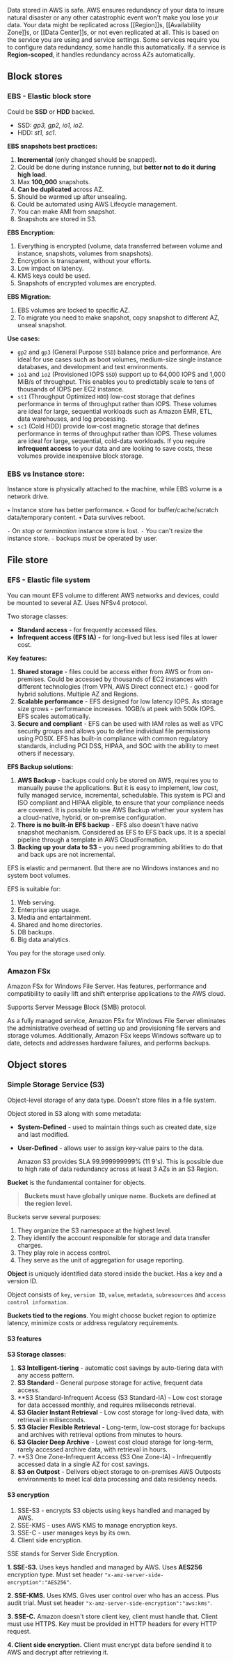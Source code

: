 
Data stored in AWS is safe. AWS ensures redundancy of your data to insure natural disaster or any other catastrophic event won't make you lose your data. Your data might be replicated across [[Region]]s, [[Availability Zone]]s, or [[Data Center]]s, or not even replicated at all. This is based on the service you are using and service settings. Some services require you to configure data redundancy, some handle this automatically. If a service is **Region-scoped**, it handles redundancy across AZs automatically.

## Block stores
### EBS - Elastic block store

Could be **SSD** or **HDD** backed. 
- SSD: *gp3, gp2, io1, io2.* 
- HDD: *st1, sc1.*

**EBS snapshots best practices:**

1. **Incremental** (only changed should be snapped).
2. Could be done during instance running, but **better not to do it during high load**.
3. Max **100\_000** snapshots.
4. **Can be duplicated** across AZ.
5. Should be warmed up after unsealing.
6. Could be automated using AWS Lifecycle management.
7. You can make AMI from snapshot.
8. Snapshots are stored in S3.

**EBS Encryption:**

1. Everything is encrypted (volume, data transferred between volume and instance, snapshots, volumes from snapshots).
2. Encryption is transparent, without your efforts.
3. Low impact on latency.
4. KMS keys could be used.
5. Snapshots of encrypted volumes are encrypted.

**EBS Migration:**

1. EBS volumes are locked to specific AZ.
2. To migrate you need to make snapshot, copy snapshot to different AZ, unseal snapshot.


**Use cases:**

- `gp2` and `gp3` (General Purpose `SSD`) balance price and performance. Are ideal for use cases such as
boot volumes, medium-size single instance databases, and development and test environments.
- `io1` and `io2` (Provisioned IOPS `SSD`) support up to 64,000 IOPS and 1,000 MiB/s of throughput. This
enables you to predictably scale to tens of thousands of IOPS per EC2 instance.
- `st1` (Throughput Optimized `HDD`) low-cost storage that defines performance in terms of throughput
rather than IOPS. These volumes are ideal for large, sequential workloads such as Amazon EMR, ETL, data
warehouses, and log processing.
- `sc1` (Cold HDD) provide low-cost magnetic storage that defines performance in terms of throughput rather
than IOPS. These volumes are ideal for large, sequential, cold-data workloads. If you require **infrequent
access** to your data and are looking to save costs, these volumes provide inexpensive block storage.

### EBS vs Instance store:

Instance store is physically attached to the machine, while EBS volume is a network drive.

`+` Instance store has better performance.
`+` Good for buffer/cache/scratch data/temporary content.
`+` Data survives reboot.

`-` On *stop* or *termination* instance store is lost.
`-` You can't resize the instance store.
`-` backups *must* be operated by user.

## File store

### EFS - Elastic file system

You can mount EFS volume to different AWS networks and devices, could be mounted to several AZ. Uses NFSv4 protocol.

Two storage classes:
- **Standard access** - for frequently accessed files.
- **Infrequent access (EFS IA)** - for long-lived but less ised files at lower cost.

**Key features:**

1. **Shared storage** - files could be access either from AWS or from on-premises. Could be accessed by thousands of EC2 instances with different technologies (from VPN, AWS Direct connect etc.) - good for hybrid solutions. Multiple AZ and Regions.
2. **Scalable performance** - EFS designed for low latency IOPS. As storage size grows - performance increases. 10GB/s at peek with 500k IOPS. EFS scales automatically.
3. **Secure and compliant** - EFS can be used with IAM roles as well as VPC security groups and allows you to define individual file permissions using POSIX. EFS has built-in compliance with common regulatory standards, including PCI DSS, HIPAA, and SOC with the ability to meet others if necessary.

**EFS Backup solutions:**

1. **AWS Backup** - backups could only be stored on AWS, requires you to manually pause the applications. But it is easy to implement, low cost, fully managed service, incremental, schedulable. This system is PCI and ISO compliant and HIPAA eligible, to ensure that your compliance needs are covered. It is possible to use AWS Backup whether your system has a cloud-native, hybrid, or on-premise configuration.
2. **There is no built-in EFS backup** - EFS also doesn't have native snapshot mechanism. Considered as EFS to EFS back ups. It is a special pipeline through a template in AWS CloudFormation.
3. **Backing up your data to S3** - you need programming abilities to do that and back ups are not incremental.

EFS is elastic and permanent. But there are no Windows instances and no system boot volumes. 

EFS is suitable for:

1. Web serving.
2. Enterprise app usage.
3. Media and entartainment.
4. Shared and home directories.
5. DB backups.
6. Big data analytics.

You pay for the storage used only.

### Amazon FSx

Amazon FSx for Windows File Server. Has features, performance and compatibility to easily lift and shift enterprise applications to the AWS cloud.

Supports Server Message Block (SMB) protocol. 

As a fully managed service, Amazon FSx for Windows File Server eliminates the administrative overhead of setting up and provisioning file servers and storage volumes. Additionally, Amazon FSx keeps Windows software up to date, detects and addresses hardware failures, and performs backups.

## Object stores
### Simple Storage Service (S3)

Object-level storage of any data type. Doesn't store files in a file system.

Object stored in S3 along with some metadata:

- **System-Defined** - used to maintain things such as created date, size and last modified.
- **User-Defined** - allows user to assign key-value pairs to the data.

	Amazon S3 provides SLA 99.999999999% (11 9's). This is possible due to high rate of data redundancy across at least 3 AZs in an S3 Region.

**Bucket** is the fundamental container for objects.

> **Buckets must have globally unique name.**
> **Buckets are defined at the region level.**

Buckets serve several purposes:

1. They organize the S3 namespace at the highest level.
2. They identify the account responsible for storage and data transfer charges.
3. They play role in access control.
4. They serve as the unit of aggregation for usage reporting.

**Object** is uniquely identified data stored inside the bucket. Has a key and a version ID.

Object consists of `key`, `version ID`, `value`, `metadata`, `subresources` and `access control information`.

**Buckets tied to the regions**. You might choose bucket region to optimize latency, minimize costs or address regulatory requirements.

#### S3 features

**S3 Storage classes:**

1. **S3 Intelligent-tiering** - automatic cost savings by auto-tiering data with any access pattern.
2. **S3 Standard** - General purpose storage for active, frequent data access.
3. **S3 Standard-Infrequent Access (S3 Standard-IA) - Low cost storage for data accessed monthly, and requires miliseconds retrieval.
4. **S3 Glacier Instant Retrieval** - Low cost storage for long-lived data, with retrieval in miliseconds.
5. **S3 Glacier Flexible Retrieval** - Long-term, low-cost storage for backups and archives with retrieval options from minutes to hours.
6. **S3 Glacier Deep Archive** - Lowest cost cloud storage for long-term, rarely accessed archive data, with retrieval in hours.
7. **S3 One Zone-Infrequent Access (S3 One Zone-IA) - Infrequently accessed data in a single AZ for cost savings.
8. **S3 on Outpost** - Delivers object storage to on-premises AWS Outposts environments to meet lcal data processing and data residency needs.

#### S3 encryption

1. SSE-S3 - encrypts S3 objects using keys handled and managed by AWS.
2. SSE-KMS - uses AWS KMS to manage encryption keys.
3. SSE-C - user manages keys by its own.
4. Client side encryption.

SSE stands for Server Side Encryption.

**1. SSE-S3.** Uses keys handled and managed by AWS. Uses **AES256** encryption type. Must set header `"x-amz-server-side-encryption":"AES256"`.

**2. SSE-KMS.** Uses KMS. Gives user control over who has an access. Plus audit trial. Must set header `"x-amz-server-side-encryption":"aws:kms"`.

**3. SSE-C.** Amazon doesn't store client key, client must handle that. Client must use HTTPS. Key must be provided in HTTP headers for every HTTP request.

**4. Client side encryption.** Client must encrypt data before sendind it to AWS and decrypt after retrieving it.



